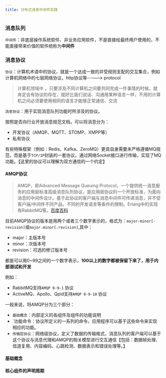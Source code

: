 ```yaml
---
title: 分布式消息中间件实践
---
```


### 消息队列



`中间件`：非底层操作系统软件、非业务应用软件，不是直接给最终用户使用的，不能直接带来价值的软件统称为**中间件**



### 消息协议


`协议`：计算机术语中的协议，就是一个达成一致的并受规则支配的交互集合，例如计算机网络中的七层网络协议，http协议等-----> protocol


> 计算机领域中 ，只要涉及不同计算机之间要共同完成一件事情的时候，就肯定会有协议的存在，就好比我们说话、沟通用某种语言一样，不用的计算机之间必须要使用相同的语言才能够正常通信、交流

`消息协议`：用于实现消息队列功能时所涉及的协议。

按照是否向行业开放消息规范文档，可以将消息分为：

- 开发协议（AMQP、MQTT、STOMP、XMPP等）
- 私有协议



有些特殊框架（例如：Redis、Kafka、ZeroMQ）更具自身需要未严格遵循MQ规范，而是基于`TCP/IP`封装的一套协议，通过网络Socket接口进行传输，实现了MQ功能。【这里的协议可以理解为双方通信的一个约定】


#### AMQP协议

> AMQP，即Advanced Message Queuing Protocol，一个提供统一消息服务的应用层标准高级消息队列协议，是应用层协议的一个开放标准，为面向消息的中间件设计。基于此协议的客户端与消息中间件可传递消息，并不受客户端/中间件不同产品，不同的开发语言等条件的限制。Erlang中的实现有RabbitMQ等。[百度百科](https://baike.baidu.com/item/AMQP/8354716?fr=aladdin)


目前AMQP协议的版本是用两个或者三个数字表示的，格式为：`major-minor[-revision]`或`major.minor[.revision]`,其中：

-  major：主版本号
-  minor：次版本号
-  revision：可选的修订版本号

都是可以用0~99之间的一个数字表示，**100以上的数字都被保留下来了，用于内部测试和开发**

例如：

- RabbitMQ支持`AMQP 0-9-1` 协议
- ActiveMQ、Apollo、Qpid支持`AMQP 0-9-10` 协议


一般来说，将AMQP分为三个部分：

- `基础概念`：内部定义的各组件及组件的功能说明
- `功能命令：协议所定义的一系列的命令，应用程序可以基于这些命令来实现相应的功能。
- `传输层协议`：网络级协议，定义了数据的传输格式，消息队列的客户端可以基于这个协议与消息代理和AMQP的相关模型进行交互通信【包括：数据帧处理、信道复用、内容编码、心跳检测、数据表示和错误处理等。】



#### 基础概念





#### 核心组件的声明周期


